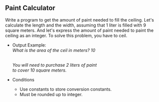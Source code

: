 ## Paint Calculator

Write a program to get the amount of paint needed to fill the ceiling.
Let's calculate the length and the width, assuming that 1 liter is filled with 9 square meters.
And let's express the amount of paint needed to paint the ceiling as an integer.
To solve this problem, you have to ceil.

* Output Example:
  <br>*What is the area of the ceil in meters? 10*

  <br>*You will need to purchase 2 liters of paint*
  <br>*to cover 10 square meters.*

* Conditions
  * Use constants to store conversion constants.
  * Must be rounded up to integer.
